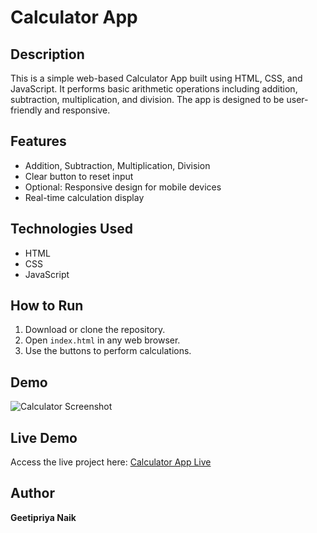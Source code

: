 # Calculator App

## Description
This is a simple web-based Calculator App built using HTML, CSS, and JavaScript. It performs basic arithmetic operations including addition, subtraction, multiplication, and division. The app is designed to be user-friendly and responsive.

## Features
- Addition, Subtraction, Multiplication, Division
- Clear button to reset input
- Optional: Responsive design for mobile devices
- Real-time calculation display

## Technologies Used
- HTML
- CSS
- JavaScript

## How to Run
1. Download or clone the repository.
2. Open `index.html` in any web browser.
3. Use the buttons to perform calculations.

## Demo
![Calculator Screenshot](Images/screenshot.png)  <!-- Replace with your actual screenshot -->

## Live Demo
Access the live project here: [Calculator App Live](https://Geetipriya.github.io/Calculator-App/)  

## Author
**Geetipriya Naik**